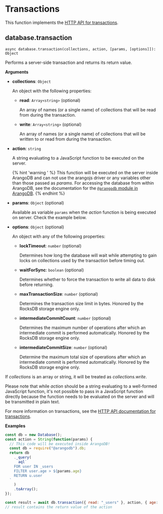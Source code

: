<!-- don't edit here, its from https://@github.com/arangodb/arangodbjs.git / docs/Drivers/ -->
# Transactions

This function implements the
[HTTP API for transactions](../../../..//HTTP/Transaction/index.html).

## database.transaction

`async database.transaction(collections, action, [params, [options]]): Object`

Performs a server-side transaction and returns its return value.

**Arguments**

- **collections**: `Object`

  An object with the following properties:

  - **read**: `Array<string>` (optional)

    An array of names (or a single name) of collections that will be read from
    during the transaction.

  - **write**: `Array<string>` (optional)

    An array of names (or a single name) of collections that will be written to
    or read from during the transaction.

- **action**: `string`

  A string evaluating to a JavaScript function to be executed on the server.

  {% hint 'warning ' %}
  This function will be executed on the server inside ArangoDB and can not use
  the arangojs driver or any variables other than those passed as _params_.
  For accessing the database from within ArangoDB, see the documentation for the
  [`@arangodb` module in ArangoDB](../../../..//Manual/Appendix/JavaScriptModules/ArangoDB.html).
  {% endhint %}

- **params**: `Object` (optional)

  Available as variable `params` when the _action_ function is being executed on
  server. Check the example below.

- **options**: `Object` (optional)

  An object with any of the following properties:

  - **lockTimeout**: `number` (optional)

    Determines how long the database will wait while attempting to gain locks on
    collections used by the transaction before timing out.

  - **waitForSync**: `boolean` (optional)

    Determines whether to force the transaction to write all data to disk before returning.

  - **maxTransactionSize**: `number` (optional)

    Determines the transaction size limit in bytes. Honored by the RocksDB storage engine only.

  - **intermediateCommitCount**: `number` (optional)

    Determines the maximum number of operations after which an intermediate commit is
    performed automatically. Honored by the RocksDB storage engine only.

  - **intermediateCommitSize**: `number` (optional)

    Determine the maximum total size of operations after which an intermediate commit is
    performed automatically. Honored by the RocksDB storage engine only.

If _collections_ is an array or string, it will be treated as
_collections.write_.

Please note that while _action_ should be a string evaluating to a well-formed
JavaScript function, it's not possible to pass in a JavaScript function directly
because the function needs to be evaluated on the server and will be transmitted
in plain text.

For more information on transactions, see the
[HTTP API documentation for transactions](../../../..//HTTP/Transaction/index.html).

**Examples**

```js
const db = new Database();
const action = String(function(params) {
  // This code will be executed inside ArangoDB!
  const db = require("@arangodb").db;
  return db
    ._query(
      aql`
    FOR user IN _users
    FILTER user.age > ${params.age}
    RETURN u.user
  `
    )
    .toArray();
});

const result = await db.transaction({ read: "_users" }, action, { age: 12 });
// result contains the return value of the action
```
